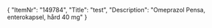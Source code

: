 {
  "ItemNr": "149784",
  "Title": "test",
  "Description": "Omeprazol Pensa, enterokapsel, hård 40 mg"
}